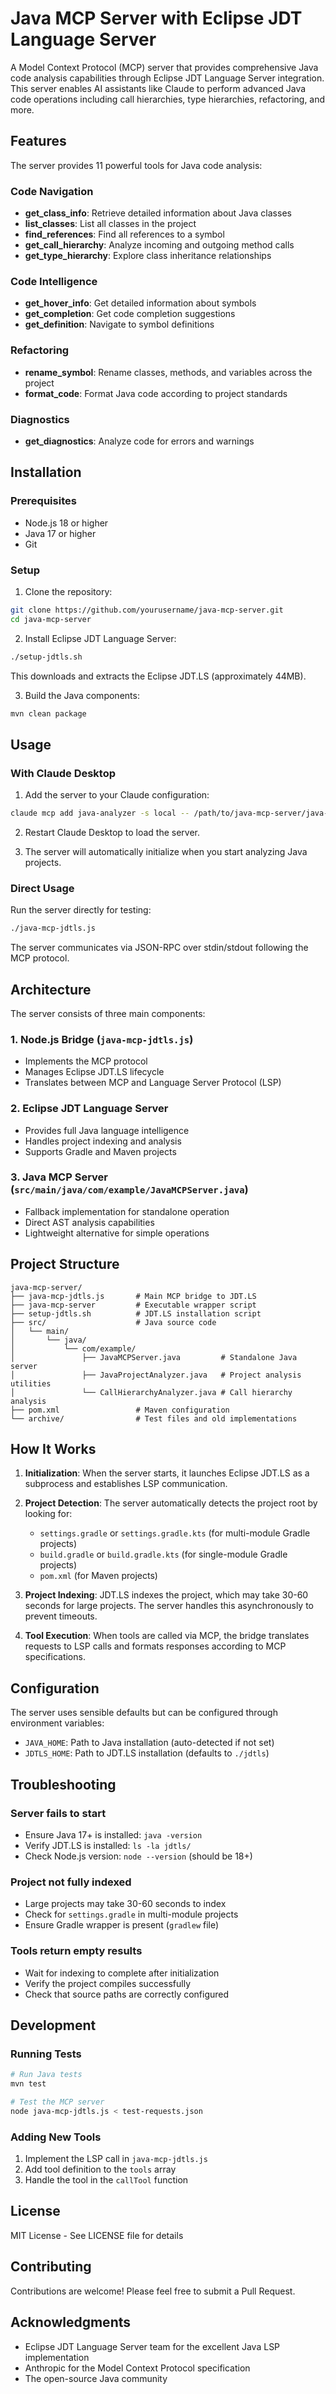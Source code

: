 # Java MCP Server with Eclipse JDT Language Server

A Model Context Protocol (MCP) server that provides comprehensive Java code analysis capabilities through Eclipse JDT Language Server integration. This server enables AI assistants like Claude to perform advanced Java code operations including call hierarchies, type hierarchies, refactoring, and more.

## Features

The server provides 11 powerful tools for Java code analysis:

### Code Navigation
- **get_class_info**: Retrieve detailed information about Java classes
- **list_classes**: List all classes in the project
- **find_references**: Find all references to a symbol
- **get_call_hierarchy**: Analyze incoming and outgoing method calls
- **get_type_hierarchy**: Explore class inheritance relationships

### Code Intelligence
- **get_hover_info**: Get detailed information about symbols
- **get_completion**: Get code completion suggestions
- **get_definition**: Navigate to symbol definitions

### Refactoring
- **rename_symbol**: Rename classes, methods, and variables across the project
- **format_code**: Format Java code according to project standards

### Diagnostics
- **get_diagnostics**: Analyze code for errors and warnings

## Installation

### Prerequisites
- Node.js 18 or higher
- Java 17 or higher
- Git

### Setup

1. Clone the repository:
```bash
git clone https://github.com/yourusername/java-mcp-server.git
cd java-mcp-server
```

2. Install Eclipse JDT Language Server:
```bash
./setup-jdtls.sh
```
This downloads and extracts the Eclipse JDT.LS (approximately 44MB).

3. Build the Java components:
```bash
mvn clean package
```

## Usage

### With Claude Desktop

1. Add the server to your Claude configuration:
```bash
claude mcp add java-analyzer -s local -- /path/to/java-mcp-server/java-mcp-jdtls.js
```

2. Restart Claude Desktop to load the server.

3. The server will automatically initialize when you start analyzing Java projects.

### Direct Usage

Run the server directly for testing:
```bash
./java-mcp-jdtls.js
```

The server communicates via JSON-RPC over stdin/stdout following the MCP protocol.

## Architecture

The server consists of three main components:

### 1. Node.js Bridge (`java-mcp-jdtls.js`)
- Implements the MCP protocol
- Manages Eclipse JDT.LS lifecycle
- Translates between MCP and Language Server Protocol (LSP)

### 2. Eclipse JDT Language Server
- Provides full Java language intelligence
- Handles project indexing and analysis
- Supports Gradle and Maven projects

### 3. Java MCP Server (`src/main/java/com/example/JavaMCPServer.java`)
- Fallback implementation for standalone operation
- Direct AST analysis capabilities
- Lightweight alternative for simple operations

## Project Structure

```
java-mcp-server/
├── java-mcp-jdtls.js       # Main MCP bridge to JDT.LS
├── java-mcp-server         # Executable wrapper script
├── setup-jdtls.sh          # JDT.LS installation script
├── src/                    # Java source code
│   └── main/
│       └── java/
│           └── com/example/
│               ├── JavaMCPServer.java         # Standalone Java server
│               ├── JavaProjectAnalyzer.java   # Project analysis utilities
│               └── CallHierarchyAnalyzer.java # Call hierarchy analysis
├── pom.xml                 # Maven configuration
└── archive/                # Test files and old implementations
```

## How It Works

1. **Initialization**: When the server starts, it launches Eclipse JDT.LS as a subprocess and establishes LSP communication.

2. **Project Detection**: The server automatically detects the project root by looking for:
   - `settings.gradle` or `settings.gradle.kts` (for multi-module Gradle projects)
   - `build.gradle` or `build.gradle.kts` (for single-module Gradle projects)
   - `pom.xml` (for Maven projects)

3. **Project Indexing**: JDT.LS indexes the project, which may take 30-60 seconds for large projects. The server handles this asynchronously to prevent timeouts.

4. **Tool Execution**: When tools are called via MCP, the bridge translates requests to LSP calls and formats responses according to MCP specifications.

## Configuration

The server uses sensible defaults but can be configured through environment variables:

- `JAVA_HOME`: Path to Java installation (auto-detected if not set)
- `JDTLS_HOME`: Path to JDT.LS installation (defaults to `./jdtls`)

## Troubleshooting

### Server fails to start
- Ensure Java 17+ is installed: `java -version`
- Verify JDT.LS is installed: `ls -la jdtls/`
- Check Node.js version: `node --version` (should be 18+)

### Project not fully indexed
- Large projects may take 30-60 seconds to index
- Check for `settings.gradle` in multi-module projects
- Ensure Gradle wrapper is present (`gradlew` file)

### Tools return empty results
- Wait for indexing to complete after initialization
- Verify the project compiles successfully
- Check that source paths are correctly configured

## Development

### Running Tests
```bash
# Run Java tests
mvn test

# Test the MCP server
node java-mcp-jdtls.js < test-requests.json
```

### Adding New Tools
1. Implement the LSP call in `java-mcp-jdtls.js`
2. Add tool definition to the `tools` array
3. Handle the tool in the `callTool` function

## License

MIT License - See LICENSE file for details

## Contributing

Contributions are welcome! Please feel free to submit a Pull Request.

## Acknowledgments

- Eclipse JDT Language Server team for the excellent Java LSP implementation
- Anthropic for the Model Context Protocol specification
- The open-source Java community